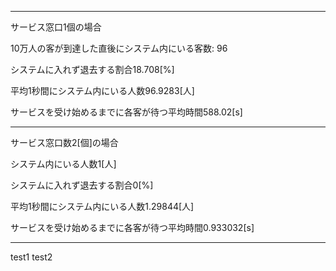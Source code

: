 -----------------------------------------------------------------------------

サービス窓口1個の場合

10万人の客が到達した直後にシステム内にいる客数: 96

システムに入れず退去する割合18.708[%]   

平均1秒間にシステム内にいる人数96.9283[人]

サービスを受け始めるまでに各客が待つ平均時間588.02[s]

-----------------------------------------------------------------------------

サービス窓口数2[個]の場合

システム内にいる人数1[人]

システムに入れず退去する割合0[%]

平均1秒間にシステム内にいる人数1.29844[人]

サービスを受け始めるまでに各客が待つ平均時間0.933032[s]

-----------------------------------------------------------------------------

test1
test2